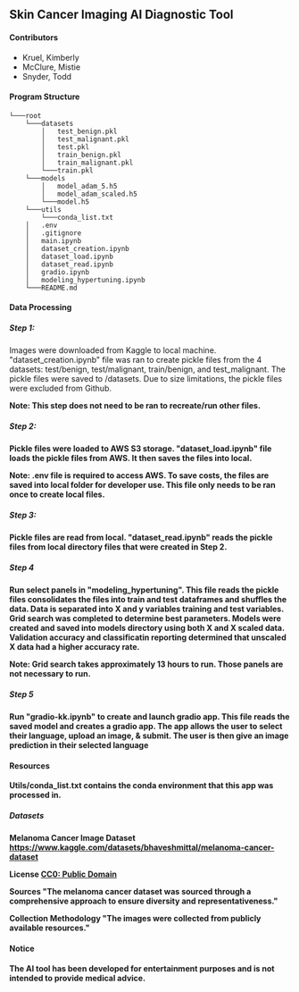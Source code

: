 ## Skin Cancer Imaging AI Diagnostic Tool

#### Contributors

- Kruel, Kimberly
- McClure, Mistie
- Snyder, Todd

#### Program Structure

    └───root
        └───datasets
            │   test_benign.pkl
            │   test_malignant.pkl
            │   test.pkl
            │   train_benign.pkl
            │   train_malignant.pkl
            └───train.pkl
        └───models
            │   model_adam_5.h5
            │   model_adam_scaled.h5
            └───model.h5
        └───utils
            └───conda_list.txt
        │   .env
        │   .gitignore
        │   main.ipynb
        │   dataset_creation.ipynb
        │   dataset_load.ipynb
        │   dataset_read.ipynb
        │   gradio.ipynb
        │   modeling_hypertuning.ipynb
        └───README.md

#### Data Processing

##### Step 1:

Images were downloaded from Kaggle to local machine. "dataset_creation.ipynb" file was ran to create pickle files from the 4 datasets: test/benign, test/malignant, train/benign, and test_malignant. The pickle files were saved to /datasets. Due to size limitations, the pickle files were excluded from Github.

<b>Note: This step does not need to be ran to recreate/run other files.

##### Step 2:

Pickle files were loaded to AWS S3 storage. "dataset_load.ipynb" file loads the pickle files from AWS. It then saves the files into local.

<b>Note: .env file is required to access AWS. To save costs, the files are saved into local folder for developer use. This file only needs to be ran once to create local files.<b>

##### Step 3:

Pickle files are read from local. "dataset_read.ipynb" reads the pickle files from local directory files that were created in Step 2.

##### Step 4

Run select panels in "modeling_hypertuning". This file reads the pickle files consolidates the files into train and test dataframes and shuffles the data. Data is separated into X and y variables training and test variables. Grid search was completed to determine best parameters. Models were created and saved into models directory using both X and X scaled data. Validation accuracy and classificatin reporting determined that unscaled X data had a higher accuracy rate.

<b>Note: Grid search takes approximately 13 hours to run. Those panels are not necessary to run.

##### Step 5

Run "gradio-kk.ipynb" to create and launch gradio app. This file reads the saved model and creates a gradio app. The app allows the user to select their language, upload an image, & submit. The user is then give an image prediction in their selected language

#### Resources

Utils/conda_list.txt contains the conda environment that this app was processed in.

##### Datasets

Melanoma Cancer Image Dataset
https://www.kaggle.com/datasets/bhaveshmittal/melanoma-cancer-dataset

License
[CC0: Public Domain](https://creativecommons.org/publicdomain/zero/1.0/)

Sources
"The melanoma cancer dataset was sourced through a comprehensive approach to ensure diversity and representativeness."

Collection Methodology
"The images were collected from publicly available resources."

#### Notice

The AI tool has been developed for entertainment purposes and is not intended to provide medical advice.
